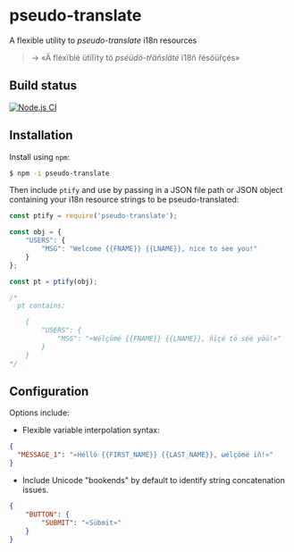 # pseudo-translate

A flexible utility to _pseudo-translate_ i18n resources
> → «Ä fléxïblé ütïlïty tö _pséüdö-třäñsläté_ ï18ñ řésöüřçés»


## Build status

[![Node.js CI](https://github.com/rorsini/pseudo-translate-json/workflows/Node.js%20CI/badge.svg)](https://github.com/rorsini/pseudo-translate-json/actions?query=workflow%3A%22Node.js+CI%22)

## Installation

Install using `npm`:
```bash
$ npm -i pseudo-translate
```

Then include `ptify` and use by passing in a JSON file path or JSON object containing your i18n resource strings to be pseudo-translated:
```javascript
const ptify = require('pseudo-translate');

const obj = {
    "USERS": {
        "MSG": "Welcome {{FNAME}} {{LNAME}}, nice to see you!"
    }
};

const pt = ptify(obj);

/*
  pt contains:

    {
        "USERS": {
            "MSG": "«Wélçömé {{FNAME}} {{LNAME}}, ñïçé tö séé yöü!»"
        }
    }
*/
```

## Configuration

Options include:

* Flexible variable interpolation syntax:

```json
{
  "MESSAGE_1": "«Héllö {{FIRST_NAME}} {{LAST_NAME}}, ωélçömé ïñ!»"
}
```

* Include Unicode "bookends" by default to identify string concatenation issues.

```json
{
    "BUTTON": {
        "SUBMIT": "«Sübmït»"
    }
}

```


